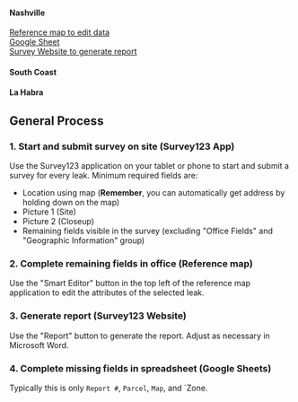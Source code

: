 #### Nashville  
<a href="http://tinyurl.com/y3c48je5" target="_blank">Reference map to edit data</a>  
<a href="#" target="_blank">Google Sheet</a>  
<a href="http://tinyurl.com/yyvowrgu" target="_blank">Survey Website to generate report</a> 

#### South Coast

#### La Habra

## General Process
### 1. Start and submit survey on site (Survey123 App)
Use the Survey123 application on your tablet or phone to start and submit a survey for every leak. Minimum required fields are:

- Location using map (**Remember**, you can automatically get address by holding down on the map)  
- Picture 1 (Site)
- Picture 2 (Closeup)
- Remaining fields visible in the survey (excluding "Office Fields" and "Geographic Information" group)  

### 2. Complete remaining fields in office (Reference map)  
Use the "Smart Editor" button in the top left of the reference map application to edit the attributes of the selected leak. 

### 3. Generate report (Survey123 Website)  
Use the "Report" button to generate the report. Adjust as necessary in Microsoft Word.  

### 4. Complete missing fields in spreadsheet (Google Sheets)  
Typically this is only `Report #`, `Parcel`, `Map`, and `Zone.   
